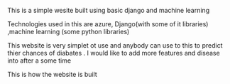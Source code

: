 This is a simple wesite built using basic django and machine learning 

Technologies  used in this are azure, Django(with some of it libraries) ,machine learning (some python libraries)

This website is very simplet ot use and anybody can use to this to predict thier chances of diabates .
I would like to add more features and disease into after a some time 

This is how the website is built

